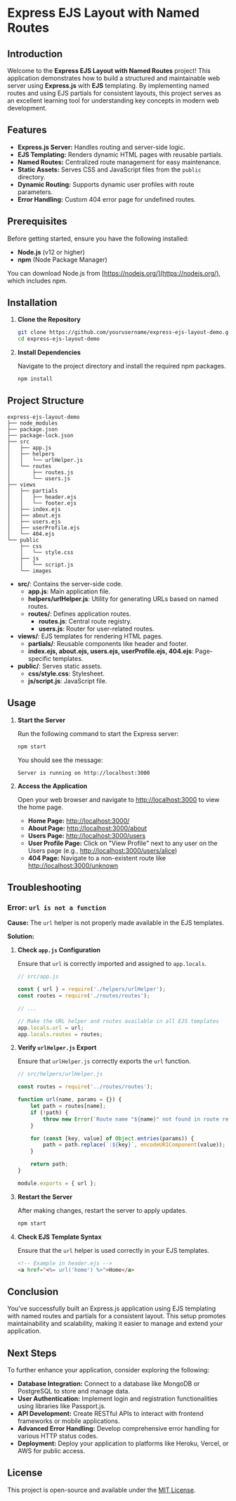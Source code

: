 # Express EJS Layout with Named Routes

## Introduction

Welcome to the **Express EJS Layout with Named Routes** project! This application demonstrates how to build a structured and maintainable web server using **Express.js** with **EJS** templating. By implementing named routes and using EJS partials for consistent layouts, this project serves as an excellent learning tool for understanding key concepts in modern web development.

## Features

- **Express.js Server:** Handles routing and server-side logic.
- **EJS Templating:** Renders dynamic HTML pages with reusable partials.
- **Named Routes:** Centralized route management for easy maintenance.
- **Static Assets:** Serves CSS and JavaScript files from the `public` directory.
- **Dynamic Routing:** Supports dynamic user profiles with route parameters.
- **Error Handling:** Custom 404 error page for undefined routes.

## Prerequisites

Before getting started, ensure you have the following installed:

- **Node.js** (v12 or higher)
- **npm** (Node Package Manager)

You can download Node.js from [https://nodejs.org/](https://nodejs.org/), which includes npm.

## Installation

1. **Clone the Repository**

   ```bash
   git clone https://github.com/yourusername/express-ejs-layout-demo.git
   cd express-ejs-layout-demo
   ```

2. **Install Dependencies**

   Navigate to the project directory and install the required npm packages.

   ```bash
   npm install
   ```

## Project Structure

```
express-ejs-layout-demo
├── node_modules
├── package.json
├── package-lock.json
├── src
│   ├── app.js
│   ├── helpers
│   │   └── urlHelper.js
│   └── routes
│       ├── routes.js
│       └── users.js
├── views
│   ├── partials
│   │   ├── header.ejs
│   │   └── footer.ejs
│   ├── index.ejs
│   ├── about.ejs
│   ├── users.ejs
│   ├── userProfile.ejs
│   └── 404.ejs
└── public
    ├── css
    │   └── style.css
    ├── js
    │   └── script.js
    └── images
```

- **src/**: Contains the server-side code.
  - **app.js**: Main application file.
  - **helpers/urlHelper.js**: Utility for generating URLs based on named routes.
  - **routes/**: Defines application routes.
    - **routes.js**: Central route registry.
    - **users.js**: Router for user-related routes.
- **views/**: EJS templates for rendering HTML pages.
  - **partials/**: Reusable components like header and footer.
  - **index.ejs, about.ejs, users.ejs, userProfile.ejs, 404.ejs**: Page-specific templates.
- **public/**: Serves static assets.
  - **css/style.css**: Stylesheet.
  - **js/script.js**: JavaScript file.

## Usage

1. **Start the Server**

   Run the following command to start the Express server:

   ```bash
   npm start
   ```

   You should see the message:

   ```
   Server is running on http://localhost:3000
   ```

2. **Access the Application**

   Open your web browser and navigate to [http://localhost:3000](http://localhost:3000) to view the home page.

   - **Home Page:** [http://localhost:3000/](http://localhost:3000/)
   - **About Page:** [http://localhost:3000/about](http://localhost:3000/about)
   - **Users Page:** [http://localhost:3000/users](http://localhost:3000/users)
   - **User Profile Page:** Click on "View Profile" next to any user on the Users page (e.g., [http://localhost:3000/users/alice](http://localhost:3000/users/alice))
   - **404 Page:** Navigate to a non-existent route like [http://localhost:3000/unknown](http://localhost:3000/unknown)

## Troubleshooting

### Error: `url is not a function`

**Cause:** The `url` helper is not properly made available in the EJS templates.

**Solution:**

1. **Check `app.js` Configuration**

   Ensure that `url` is correctly imported and assigned to `app.locals`.

   ```javascript
   // src/app.js

   const { url } = require('./helpers/urlHelper');
   const routes = require('./routes/routes');

   // ...

   // Make the URL helper and routes available in all EJS templates
   app.locals.url = url;
   app.locals.routes = routes;
   ```

2. **Verify `urlHelper.js` Export**

   Ensure that `urlHelper.js` correctly exports the `url` function.

   ```javascript
   // src/helpers/urlHelper.js

   const routes = require('../routes/routes');

   function url(name, params = {}) {
       let path = routes[name];
       if (!path) {
           throw new Error(`Route name "${name}" not found in route registry.`);
       }

       for (const [key, value] of Object.entries(params)) {
           path = path.replace(`:${key}`, encodeURIComponent(value));
       }

       return path;
   }

   module.exports = { url };
   ```

3. **Restart the Server**

   After making changes, restart the server to apply updates.

   ```bash
   npm start
   ```

4. **Check EJS Template Syntax**

   Ensure that the `url` helper is used correctly in your EJS templates.

   ```html
   <!-- Example in header.ejs -->
   <a href="<%= url('home') %>">Home</a>
   ```

## Conclusion

You've successfully built an Express.js application using EJS templating with named routes and partials for a consistent layout. This setup promotes maintainability and scalability, making it easier to manage and extend your application.

## Next Steps

To further enhance your application, consider exploring the following:

- **Database Integration:** Connect to a database like MongoDB or PostgreSQL to store and manage data.
- **User Authentication:** Implement login and registration functionalities using libraries like Passport.js.
- **API Development:** Create RESTful APIs to interact with frontend frameworks or mobile applications.
- **Advanced Error Handling:** Develop comprehensive error handling for various HTTP status codes.
- **Deployment:** Deploy your application to platforms like Heroku, Vercel, or AWS for public access.

## License

This project is open-source and available under the [MIT License](LICENSE).

